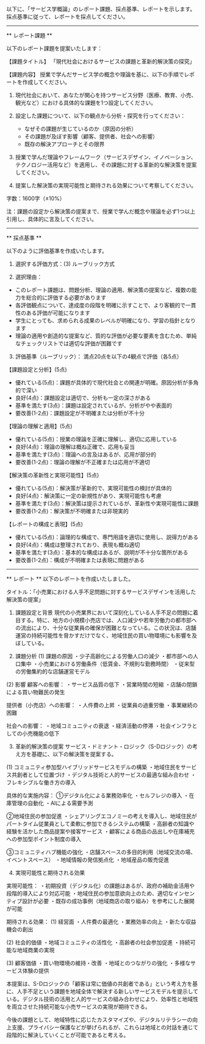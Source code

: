 以下に、「サービス学概論」のレポート課題、採点基準、レポートを示します。採点基準に従って、レポートを採点してください。

---------------------------------------
** レポート課題 **

以下のレポート課題を提案いたします：

【課題タイトル】
「現代社会におけるサービスの課題と革新的解決策の探究」

【課題内容】
授業で学んだサービス学の概念や理論を基に、以下の手順でレポートを作成してください。

1. 現代社会において、あなたが関心を持つサービス分野（医療、教育、小売、観光など）における具体的な課題を1つ設定してください。

2. 設定した課題について、以下の観点から分析・探究を行ってください：
   - なぜその課題が生じているのか（原因の分析）
   - その課題が及ぼす影響（顧客、提供者、社会への影響）
   - 既存の解決アプローチとその限界

3. 授業で学んだ理論やフレームワーク（サービスデザイン、イノベーション、テクノロジー活用など）を適用し、その課題に対する革新的な解決策を提案してください。

4. 提案した解決策の実現可能性と期待される効果について考察してください。

字数：1600字（±10%）

注：課題の設定から解決策の提案まで、授業で学んだ概念や理論を必ず1つ以上引用し、具体的に言及してください。

---------------------------------------
** 採点基準 **

以下のように評価基準を作成いたします。

1. 選択する評価方式：(3) ルーブリック方式

2. 選択理由：
- このレポート課題は、問題分析、理論の適用、解決策の提案など、複数の能力を総合的に評価する必要があります
- 各評価観点について、達成度の段階を明確に示すことで、より客観的で一貫性のある評価が可能になります
- 学生にとっても、求められる成果のレベルが明確になり、学習の指針となります
- 理論の適用や創造的な提案など、質的な評価が必要な要素を含むため、単純なチェックリストでは適切な評価が困難です

3. 評価基準（ルーブリック）：
満点20点を以下の4観点で評価（各5点）

【課題設定と分析】(5点)
- 優れている(5点)：課題が具体的で現代社会との関連が明確。原因分析が多角的で深い
- 良好(4点)：課題設定は適切で、分析も一定の深さがある
- 基準を満たす(3点)：課題は設定されているが、分析がやや表面的
- 要改善(1-2点)：課題設定が不明確または分析が不十分

【理論の理解と適用】(5点)
- 優れている(5点)：授業の理論を正確に理解し、適切に応用している
- 良好(4点)：理論の理解は概ね正確で、応用も妥当
- 基準を満たす(3点)：理論への言及はあるが、応用が部分的
- 要改善(1-2点)：理論の理解が不正確または応用が不適切

【解決策の革新性と実現可能性】(5点)
- 優れている(5点)：解決策が革新的で、実現可能性の検討が具体的
- 良好(4点)：解決策に一定の新規性があり、実現可能性も考慮
- 基準を満たす(3点)：解決策は提示されているが、革新性や実現可能性に課題
- 要改善(1-2点)：解決策が不明確または非現実的

【レポートの構成と表現】(5点)
- 優れている(5点)：論理的な構成で、専門用語を適切に使用し、説得力がある
- 良好(4点)：構成は整理されており、表現も概ね適切
- 基準を満たす(3点)：基本的な構成はあるが、説明が不十分な箇所がある
- 要改善(1-2点)：構成が不明確または表現に問題がある

---------------------------------------
** レポート **
以下のレポートを作成いたしました。

タイトル：「小売業における人手不足問題に対するサービスデザインを活用した解決策の提案」

1. 課題設定と背景
現代の小売業界において深刻化している人手不足の問題に着目する。特に、地方の小規模小売店では、人口減少や若年労働力の都市部への流出により、十分な従業員の確保が困難となっている。この状況は、店舗運営の持続可能性を脅かすだけでなく、地域住民の買い物環境にも影響を及ぼしている。

2. 課題分析
(1) 課題の原因
・少子高齢化による労働人口の減少
・都市部への人口集中
・小売業における労働条件（低賃金、不規則な勤務時間）
・従来型の労働集約的な店舗運営モデル

(2) 影響
顧客への影響：
・サービス品質の低下
・営業時間の短縮
・店舗の閉鎖による買い物難民の発生

提供者（小売店）への影響：
・人件費の上昇
・従業員の過重労働
・事業継続の困難

社会への影響：
・地域コミュニティの衰退
・経済活動の停滞
・社会インフラとしての小売機能の低下

3. 革新的解決策の提案
サービス・ドミナント・ロジック（S-Dロジック）の考え方を基礎に、以下の解決策を提案する。

(1) コミュニティ参加型ハイブリッドサービスモデルの構築
・地域住民をサービス共創者として位置づけ
・デジタル技術と人的サービスの最適な組み合わせ
・フレキシブルな働き方の導入

具体的な実施内容：
①デジタル化による業務効率化
・セルフレジの導入
・在庫管理の自動化
・AIによる需要予測

②地域住民の参加促進
・シェアリングエコノミーの考えを導入し、地域住民がパートタイム従業員として柔軟に参加できるシステムの構築
・高齢者の知識や経験を活かした商品提案や接客サービス
・顧客による商品の品出しや在庫補充への参加型ポイント制度の導入

③コミュニティハブ機能の強化
・店舗スペースの多目的利用（地域交流の場、イベントスペース）
・地域情報の発信拠点化
・地域産品の販売促進

4. 実現可能性と期待される効果

実現可能性：
・初期投資（デジタル化）の課題はあるが、政府の補助金活用や段階的導入により対応可能
・地域住民の参加意欲向上のため、適切なインセンティブ設計が必要
・既存の成功事例（地域商店の取り組み）を参考にした展開が可能

期待される効果：
(1) 経営面
・人件費の最適化
・業務効率の向上
・新たな収益機会の創出

(2) 社会的価値
・地域コミュニティの活性化
・高齢者の社会参加促進
・持続可能な地域商業の実現

(3) 顧客価値
・買い物環境の維持・改善
・地域とのつながりの強化
・多様なサービス体験の提供

本提案は、S-Dロジックの「顧客は常に価値の共創者である」という考え方を基に、人手不足という課題を地域全体で解決する新しいサービスモデルを提示している。デジタル技術の活用と人的サービスの組み合わせにより、効率性と地域性を両立させた持続可能な小売サービスの実現が期待できる。

今後の課題として、地域特性に応じたカスタマイズや、デジタルリテラシーの向上支援、プライバシー保護などが挙げられるが、これらは地域との対話を通じて段階的に解決していくことが可能であると考える。

